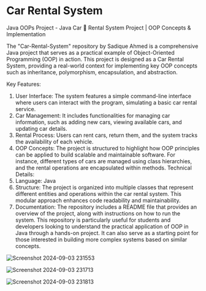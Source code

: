 # Car Rental System 
 Java OOPs Project - Java Car 🚗 Rental System Project  | OOP Concepts & Implementation




The "Car-Rental-System" repository by Sadique Ahmed is a comprehensive Java project that serves as a practical example of Object-Oriented Programming (OOP) in action. This project is designed as a Car Rental System, providing a real-world context for implementing key OOP concepts such as inheritance, polymorphism, encapsulation, and abstraction.

Key Features:
1. User Interface: The system features a simple command-line interface where users can interact with the program, simulating a basic car rental service.
2. Car Management: It includes functionalities for managing car information, such as adding new cars, viewing available cars, and updating car details.
3. Rental Process: Users can rent cars, return them, and the system tracks the availability of each vehicle.
4. OOP Concepts: The project is structured to highlight how OOP principles can be applied to build scalable and maintainable software. For instance, different types of cars are managed using class hierarchies, and the rental operations are encapsulated within methods.
Technical Details:
1. Language: Java
2. Structure: The project is organized into multiple classes that represent different entities and operations within the car rental system. This modular approach enhances code readability and maintainability.
3. Documentation: The repository includes a README file that provides an overview of the project, along with instructions on how to run the system.
This repository is particularly useful for students and developers looking to understand the practical application of OOP in Java through a hands-on project. It can also serve as a starting point for those interested in building more complex systems based on similar concepts.








 
![Screenshot 2024-09-03 231553](https://github.com/user-attachments/assets/005ea8dd-0176-4f6b-9a44-f3effa0dc9c3)



![Screenshot 2024-09-03 231713](https://github.com/user-attachments/assets/baa3254b-c5b5-4cb5-bb5c-923e29035489)




![Screenshot 2024-09-03 231813](https://github.com/user-attachments/assets/b097dca2-08f7-487b-8563-ef60a81205d9)
